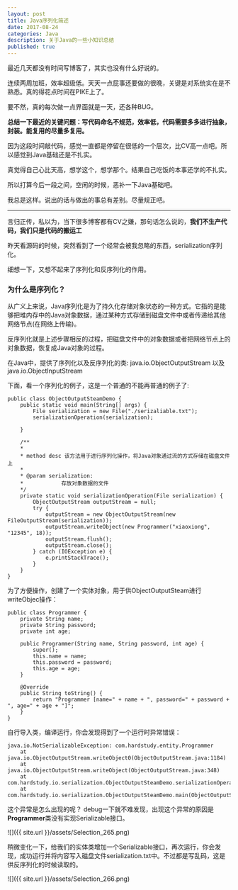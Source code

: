 ```yaml
---
layout: post
title: Java序列化简述
date: 2017-08-24
categories: Java
description: 关于Java的一些小知识总结
published: true
---
```


最近几天都没有时间写博客了，其实也没有什么好说的。

连续两周加班，效率超级低。天天一点屁事还要做的很晚，关键是对系统实在是不熟悉。真的得花点时间在PIKE上了。

要不然，真的每次做一点界面就是一天，还各种BUG。

**总结一下最近的关键问题：写代码命名不规范，效率低，代码需要多多进行抽象，封装。能复用的尽量多复用。**

因为这段时间敲代码，感觉一直都是停留在很低的一个层次，比CV高一点吧。所以感觉到Java基础还是不扎实。

真觉得自己心比天高，想学这个，想学那个。结果自己吃饭的本事还学的不扎实。

所以打算今后一段之间，空闲的时候，恶补一下Java基础吧。

我总是这样。说出的话与做出的事总有差别。尽量规正吧。

---

言归正传，私以为，当下很多博客都有CV之嫌，那句话怎么说的，**我们不生产代码，我们只是代码的搬运工**

昨天看源码的时候，突然看到了一个经常会被我忽略的东西，serialization序列化。

细想一下，又想不起来了序列化和反序列化的作用。

### 为什么是序列化？

从广义上来说，Java序列化是为了持久化存储对象状态的一种方式。它指的是能够把堆内存中的Java对象数据，通过某种方式存储到磁盘文件中或者传递给其他网络节点(在网络上传输)。

反序列化就是上述步骤相反的过程，把磁盘文件中的对象数据或者把网络节点上的对象数据，恢复成Java对象的过程。

在Java中，提供了序列化以及反序列化的类: java.io.ObjectOutputStream 以及 java.io.ObjectInputStream

下面，看一个序列化的例子，这是一个普通的不能再普通的例子了:

    public class ObjectOutputSteamDemo {
        public static void main(String[] args) {
            File serialization = new File("./serizaliable.txt");
            serializationOperation(serialization);

        }

        /**
        * 
        * method desc 该方法用于进行序列化操作，将Java对象通过流的方式存储在磁盘文件上
        *
        * @param serialization:
        *            存放对象数据的文件
        */
        private static void serializationOperation(File serialization) {
            ObjectOutputStream outputStream = null;
            try {
                outputStream = new ObjectOutputStream(new FileOutputStream(serialization));
                outputStream.writeObject(new Programmer("xiaoxiong", "12345", 18));
                outputStream.flush();
                outputStream.close();
            } catch (IOException e) {
                e.printStackTrace();
            }
        }
    }

为了方便操作，创建了一个实体对象，用于供ObjectOutputSteam进行writeObjec操作：

    public class Programmer {
        private String name;
        private String password;
        private int age;

        public Programmer(String name, String password, int age) {
            super();
            this.name = name;
            this.password = password;
            this.age = age;
        }

        @Override
        public String toString() {
            return "Programmer [name=" + name + ", password=" + password + ", age=" + age + "]";
        }
    }

自行导入类，编译运行，你会发现得到了一个运行时异常错误：

    java.io.NotSerializableException: com.hardstudy.entity.Programmer
        at java.io.ObjectOutputStream.writeObject0(ObjectOutputStream.java:1184)
        at java.io.ObjectOutputStream.writeObject(ObjectOutputStream.java:348)
        at com.hardstudy.io.serialization.ObjectOutputSteamDemo.serializationOperation(ObjectOutputSteamDemo.java:39)
        at com.hardstudy.io.serialization.ObjectOutputSteamDemo.main(ObjectOutputSteamDemo.java:24)

这个异常是怎么出现的呢？ debug一下就不难发现，出现这个异常的原因是**Programmer**类没有实现Serializable接口。

![]({{ site.url }}/assets/Selection_265.png)

稍微变化一下，给我们的实体类增加一个Serializable接口，再次运行，你会发现，成功运行并将内容写入磁盘文件serialization.txt中。不过都是写乱码，这是供反序列化的时候读取的。

![]({{ site.url }}/assets/Selection_266.png)

